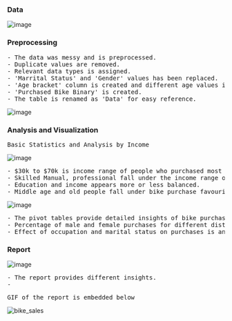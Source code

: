 
### Data 
![image](https://github.com/pooja614/excel_projects/assets/69869583/a9235f76-5f96-4665-8f71-5a7483483de5)

### Preprocessing 
<Pre>
- The data was messy and is preprocessed. 
- Duplicate values are removed. 
- Relevant data types is assigned. 
- 'Marrital Status' and 'Gender' values has been replaced. 
- 'Age bracket' column is created and different age values is assigned a group. 
- 'Purchased Bike Binary' is created. 
- The table is renamed as 'Data' for easy reference. 
</Pre>

![image](https://github.com/pooja614/excel_projects/assets/69869583/368ce2c9-b043-4aff-bff5-29a1c9fa47f6) 

### Analysis and Visualization 

<pre>Basic Statistics and Analysis by Income</pre>
![image](https://github.com/pooja614/excel_projects/assets/69869583/b79777de-a484-4abd-ab16-a930154d4454) 

<pre>
- $30k to $70k is income range of people who purchased most of the bikes.
- Skilled Manual, professional fall under the income range of bike purchasers, with managers having wide range. 
- Education and income appears more or less balanced. 
- Middle age and old people fall under bike purchase favouring income range. 
</pre>

![image](https://github.com/pooja614/excel_projects/assets/69869583/2104c380-5ead-40b7-8e56-c53c8193d5e7)
<pre>
- The pivot tables provide detailed insights of bike purchases. 
- Percentage of male and female purchases for different distance commuted is visualized for different age-brackets. 
- Effect of occupation and marital status on purchases is analysed across different regions. 
</pre>
									
### Report 

![image](https://github.com/pooja614/excel_projects/assets/69869583/04bcc07d-505d-48a0-8d0b-f053de2885fe) 
<pre>
- The report provides different insights. 
- 
</pre>
<pre>GIF of the report is embedded below </pre>

![bike_sales](https://github.com/pooja614/excel_projects/assets/69869583/cce6d61e-d28a-4011-80ba-cc31a3afeb4b)
